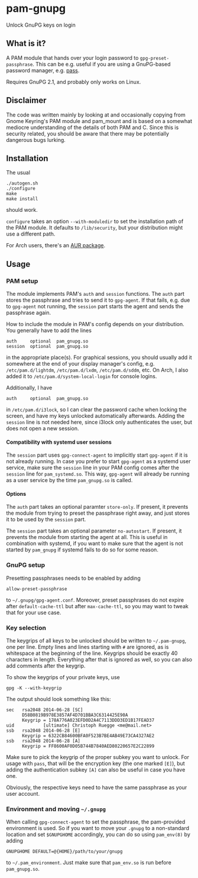 # pam-gnupg

Unlock GnuPG keys on login

## What is it?

A PAM module that hands over your login password to `gpg-preset-passphrase`.
This can be e.g. useful if you are using a GnuPG-based password manager,
e.g. [pass][].

Requires GnuPG 2.1, and probably only works on Linux.

## Disclaimer

The code was written mainly by looking at and occasionally copying from Gnome
Keyring's PAM module and pam_mount and is based on a somewhat mediocre
understanding of the details of both PAM and C. Since this is security related,
you should be aware that there may be potentially dangerous bugs lurking.

## Installation

The usual

    ./autogen.sh
    ./configure
    make
    make install

should work.

`configure` takes an option `--with-moduledir` to set the installation path of
the PAM module. It defaults to `/lib/security`, but your distribution might use
a different path.

For Arch users, there's an [AUR package][].

## Usage

### PAM setup

The module implements PAM's `auth` and `session` functions. The `auth` part
stores the passphrase and tries to send it to `gpg-agent`. If that fails, e.g.
due to `gpg-agent` not running, the `session` part starts the agent and sends
the passphrase again.

How to include the module in PAM's config depends on your distribution. You
generally have to add the lines

    auth     optional  pam_gnupg.so
    session  optional  pam_gnupg.so

in the appropriate place(s). For graphical sessions, you should usually add it
somewhere at the end of your display manager's config, e.g.
`/etc/pam.d/lightdm`, `/etc/pam.d/lxdm`, `/etc/pam.d/sddm`, etc. On Arch, I also
added it to `/etc/pam.d/system-local-login` for console logins.

Additionally, I have

    auth     optional  pam_gnupg.so

in `/etc/pam.d/i3lock`, so I can clear the password cache when locking the
screen, and have my keys unlocked automatically afterwards. Adding the `session`
line is not needed here, since i3lock only authenticates the user, but does not
open a new session.

#### Compatibility with systemd user sessions

The `session` part uses `gpg-connect-agent` to implicitly start `gpg-agent` if
it is not already running. In case you prefer to start `gpg-agent` as a systemd
user service, make sure the `session` line in your PAM config comes after the
`session` line for `pam_systemd.so`. This way, `gpg-agent` will already be
running as a user service by the time `pam_gnupg.so` is called.

#### Options

The `auth` part takes an optional paramter `store-only`. If present, it prevents
the module from trying to preset the passphrase right away, and just stores it
to be used by the `session` part.

The `session` part takes an optional parameter `no-autostart`. If present, it
prevents the module from starting the agent at all. This is useful in
combination with systemd, if you want to make sure that the agent is not started
by `pam_gnupg` if systemd fails to do so for some reason.

### GnuPG setup

Presetting passphrases needs to be enabled by adding

    allow-preset-passphrase

to `~/.gnupg/gpg-agent.conf`. Moreover, preset passphrases do not expire after
`default-cache-ttl` but after `max-cache-ttl`, so you may want to tweak that for
your use case.

### Key selection

The keygrips of all keys to be unlocked should be written to `~/.pam-gnupg`, one
per line. Empty lines and lines starting with `#` are ignored, as is whitespace
at the beginning of the line. Keygrips should be exactly 40 characters in
length. Everything after that is ignored as well, so you can also add comments
after the keygrip.

To show the keygrips of your private keys, use

    gpg -K --with-keygrip

The output should look something like this:

    sec   rsa2048 2014-06-28 [SC]
          D58B0819B978E3857AF4D701BBA3C6314425E90A
          Keygrip = 178A776A023EFD0D2A4C7113DDD3ED1B17FEAD37
    uid           [ultimate] Christoph Ruegge <me@mail.net>
    ssb   rsa2048 2014-06-28 [E]
          Keygrip = 6322CB84600BFA0F523B7BE4AB49E73CA4327AE2
    ssb   rsa2048 2014-06-28 [A]
          Keygrip = FF8600AF0D05B744B7840AED80220657E2C22899

Make sure to pick the keygrip of the proper subkey you want to unlock. For usage
with `pass`, that will be the encryption key (the one marked `[E]`), but adding
the authentication subkey `[A]` can also be useful in case you have one.

Obviously, the respective keys need to have the same passphrase as your user
account.

### Environment and moving `~/.gnupg`

When calling `gpg-connect-agent` to set the passphrase, the pam-provided
environment is used. So if you want to move your `.gnupg` to a non-standard
location and set `$GNUPGHOME` accordingly, you can do so using `pam_env(8)` by
adding

    GNUPGHOME DEFAULT=@{HOME}/path/to/your/gnupg

to `~/.pam_environment`. Just make sure that `pam_env.so` is run before
`pam_gnupg.so`.


[pass]: https://www.passwordstore.org/
[AUR package]: https://aur.archlinux.org/packages/pam-gnupg-git/
